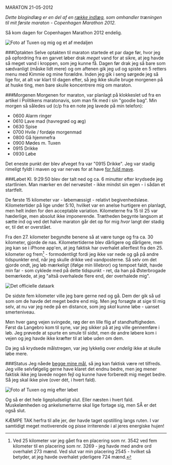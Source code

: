 MARATON
21-05-2012

*Dette blogindlæg er en del af en [række indlæg](/marathon.html), som omhandler træningen til mit første maraton - Copenhagen Marathon 2012.*

Så kom dagen for Copenhagen Marathon 2012 endelig.

![Foto af Tuxen og mig og et af medaljen](http://static.logiskhave.dk/201205_cphmarathon1_full.jpg)

###Optakten
Selve optakten til maraton startede et par dage før, hvor jeg på opfordring fra en garvet løber drak *meget* vand for at sikre, at jeg havde så meget vand i kroppen, som jeg kunne få. Dagen før drak jeg så bare som sædvanligt (måske lidt mere) og om aftenen gik jeg ud og spiste en 5 retters menu med Kimmie og mine forældre. Inden jeg gik i seng sørgede jeg så lige for, at alt var klart til dagen efter, så jeg ikke skulle bruge morgenen på at huske ting, men bare skulle koncentrere mig om maraton.

###Morgenen
Morgenen for maraton, var planlagt på klokkeslet ud fra en artikel i Politikens maratonavis, som man fik med i sin "goodie bag". Min morgen så således ud (c/p fra en note jeg lavede på min telefon):

- 0600 Alarm ringer
- 0610 Lave mad (havregrød og æg)
- 0630 Spise
- 0700 Hvile / fordøje morgenmad
- 0800 Gå hjemmefra
- 0900 Mødes m. Tuxen
- 0915 Drikke
- 0930 Løbe

Det eneste punkt der blev afveget fra var "0915 Drikke". Jeg var stadig rimeligt fyldt i maven og var nervøs for at have [for fuld mave](/).

###Løbet
Kl. 9:29:50 blev der talt ned og ca. 6 minutter efter krydsede jeg startlinien. Man mærker en del nervøsitet - ikke mindst sin egen - i sådan et startfelt.

De første 15 kilometer var - løbemæssigt - relativt begivenhedsløse. Kilometertider på lige under 5:10, hvilket var en anelse hurtigere en planlagt, men helt inden for den acceptable variation. Kilometerne fra 15 til 25 var hæderlige, men absolut ikke imponerende. Trætheden begynte langsom at sætte ind og ved det halve maraton går det op for mig *hvor* langt der stadig er, til det er overstået.

Fra den 27. kilometer begyndte benene så at være tunge og fra ca. 30 kilometer, gjorde de nas. Kilometertiderne blev dårligere og dårligere, men jeg kan se i iPhone app'en, at jeg faktisk har overhalet allerflest fra den 25. kilometer og frem[^1] - formodentligt fordi jeg ikke var nede og gå på andre tidspunkter end, når jeg skulle drikke ved vandposterne. Så selv om det gjorde ondt, jeg løb mærkeligt (ifølge min lillebror) og tempoet faldt, havde min far - som cyklede med på dette tidspunkt - ret, da han på Østerbrogade bemærkede, at jeg "altså overhalede flere end, der overhalede mig".

![Det officielle dataark](http://static.logiskhave.dk/201205_resultatblad.png)

De sidste fem kilometer ville jeg bare gerne ned og gå. Dem der gik så ud som om de havde det meget bedre end mig. Men jeg forsøgte at sige til mig selv, at nu var jeg nede på en distance, som jeg *skal* kunne løbe - uanset smerteniveau.

Men hver gang vejen svingede, røg der en lille flig af standhaftigheden. Først da Langebro kom til syne, var jeg sikker på at jeg ville gennemføre i løb. Jeg prøvede at spurte en smule til sidst, men de andre løbere kom i vejen og jeg havde ikke kræfter til at løbe uden om dem.

Da jeg så krydsede målstregen, var jeg lykkelig over *endelig* ikke at skulle løbe mere.

###Status
Jeg nåede [begge mine mål](http://log.logiskhave.dk/2012/opvarmning.html), så jeg kan faktisk være ret tilfreds. Jeg ville selvfølgelig gerne have klaret det endnu bedre, men jeg mener faktisk ikke jeg lavede nogen fejl og kunne have forberedt mig meget bedre. Så jeg skal ikke pive (over dét, i hvert fald).

![Foto af Tuxen og mig efter løbet](http://static.logiskhave.dk/201205_cphmarathon2_full.jpg)

Og så er det hele ligepludseligt slut. Eller næsten i hvert fald. Muskelømheden og ankelsmerterne skal lige fortage sig, men SÅ er det også slut.

KÆMPE TAK herfra til alle jer, der havde taget opstilling langs ruten. I var samtidigt meget motiverende og pisse irriterende i al jeres energiske hujen!

[^1]: Ved 25 kilometer var jeg gået fra en placering som nr. 3542 ved fem kilometer til en placering som nr. 3269 - jeg havde med andre ord overhalet 273 mænd. Ved slut var min placering 2545 - hvilket så betyder, at jeg havde overhalet yderligere 724 mænd.
